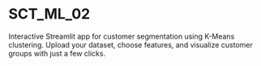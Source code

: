 # SCT_ML_02
Interactive Streamlit app for customer segmentation using K-Means clustering. Upload your dataset, choose features, and visualize customer groups with just a few clicks. 

